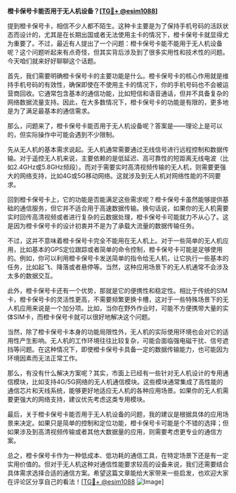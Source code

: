 **橙卡保号卡能否用于无人机设备？[[TG💪+ @esim1088](https://t.me/s/esim1088)]**

提到橙卡保号卡，相信不少人都不陌生。这种卡主要是为了保持手机号码的活跃状态而设计的，尤其是在长期出国或者无法使用主卡的情况下，橙卡保号卡就显得尤为重要了。不过，最近有人提出了一个问题：橙卡保号卡能不能用于无人机设备呢？这个问题听起来有点奇怪，但其实背后涉及到了很多实用性和技术性的问题。今天咱们就来好好聊聊这个话题。

首先，我们需要明确橙卡保号卡的主要功能是什么。橙卡保号卡的核心作用就是维持手机号码的有效性，确保即使在不使用主卡的情况下，你的手机号码也不会被运营商回收。它通常包含基本的通信功能，比如短信和语音通话，但并不具备复杂的网络数据流量支持。因此，在大多数情况下，橙卡保号卡的功能是有限的，更多地是为了满足最基本的通信需求。

那么，问题来了，橙卡保号卡能否用于无人机设备呢？答案是——理论上是可以的，但实际操作中可能会遇到不少限制。

先从无人机的基本需求说起。无人机通常需要通过无线信号进行远程控制和数据传输。对于遥控无人机来说，主要依赖的是低延迟、高可靠性的短距离无线电波（比如2.4GHz或5.8GHz频段）。而对于需要实时高清视频传输的无人机，则需要更强大的网络支持，比如4G或5G移动网络。这就涉及到无人机对网络性能的不同要求。

回到橙卡保号卡上，它的功能是否能满足这些需求呢？橙卡保号卡虽然能够提供基础的通信服务，但它并不适合用于高速数据传输。换句话说，如果你的无人机需要实时回传高清视频或者进行复杂的云数据处理，橙卡保号卡可能就力不从心了。这是因为橙卡保号卡的设计初衷并不是为了承载大流量的数据传输任务。

不过，这并不意味着橙卡保号卡完全不能用在无人机上。对于一些简单的无人机应用，比如基本的GPS定位跟踪或者简单的命令控制，橙卡保号卡可能是足够使用的。例如，你可以利用橙卡保号卡发送简单的指令给无人机，让它执行一些基本的任务，比如起飞、降落或者悬停等。当然，这种应用场景下的无人机通常不会涉及太多的数据交互。

此外，橙卡保号卡还有一个优势，那就是它的便携性和稳定性。相比于传统的SIM卡，橙卡保号卡的灵活性更高，不需要频繁更换卡槽，这对于一些特殊场景下的无人机应用来说是一个加分项。比如，当你在野外作业时，可能不方便携带大量的实体SIM卡，而橙卡保号卡就可以很好地解决这个问题。

当然，除了橙卡保号卡本身的功能局限性外，无人机的实际使用环境也会对它的适用性产生影响。无人机的工作环境往往比较复杂，可能会面临强电磁干扰、信号遮挡等问题。在这种情况下，即使橙卡保号卡具备一定的数据传输能力，也可能因为环境因素而无法正常工作。

那么，有没有什么解决方案呢？其实，市面上已经有一些针对无人机设计的专用通信模块，比如支持4G/5G网络的无人机通信模块。这些模块通常集成了高性能的通信芯片和天线系统，能够更好地适应无人机的各种应用场景。如果你的无人机需要更强大的网络支持，建议优先考虑这类专用模块。

最后，关于橙卡保号卡能否用于无人机设备的问题，我的建议是根据具体的应用场景来决定。如果只是简单的控制和定位功能，橙卡保号卡可能是个不错的选择；但如果涉及到高清视频传输或者其他大数据量的应用，则需要考虑更专业的通信方案。

总之，橙卡保号卡作为一种低成本、低功耗的通信工具，在特定场景下还是有一定实用价值的。但对于无人机这种对通信性能要求较高的设备来说，我们还需要结合具体需求选择合适的通信方案。希望这篇文章能给大家带来一些启发，也欢迎大家在评论区分享自己的看法！[[TG💪+ @esim1088](https://t.me/s/esim1088) ![Image](https://i.postimg.cc/4NQfJmqS/Snipaste-2025-05-13-00-14-12.png)]